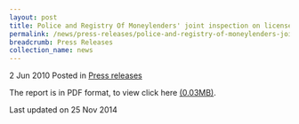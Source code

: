 ```yaml
---
layout: post
title: Police and Registry Of Moneylenders' joint inspection on licensed moneylenders --- joint news release
permalink: /news/press-releases/police-and-registry-of-moneylenders-joint-inspection-on-licensed-moneylenders-joint-news
breadcrumb: Press Releases
collection_name: news
---
```


2 Jun 2010 Posted in [Press releases](/news/press-releases)


The report is in PDF format, to view click here [(0.03MB)](/files/news/press-releases/2010/06/linkclick88a5.pdf).


<p class="right-side-updated">Last updated on 25 Nov 2014</p>
